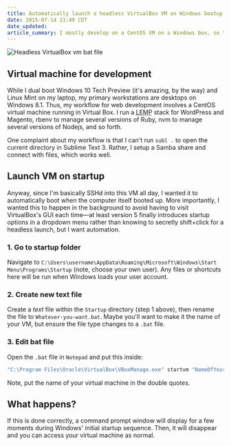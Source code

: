 ```yaml
---
title: Automatically launch a headless VirtualBox VM on Windows bootup
date: 2015-07-14 21:49 CDT
date_updated:
article_summary: I mostly develop on a CentOS VM on a Windows box, so this is how to launch it automatically and silently.
---
```


![Headless VirtualBox vm bat file](assets/img/articles/headless-virtualbox-vm.jpg)

## Virtual machine for development

While I dual boot Windows 10 Tech Preview (it's amazing, by the way) and Linux Mint on my laptop, my primary workstations are desktops on Windows 8.1. Thus, my workflow for web development involves a CentOS virtual machine running in Virtual Box. I run a <abbr title="Linux, Nginx, MariaDB, PHP">LEMP</abbr> stack for WordPress and Magento, rbenv to manage several versions of Ruby, nvm to manage several versions of Nodejs, and so forth.

One complaint about my workflow is that I can't run `subl .` to open the current directory in Sublime Text 3. Rather, I setup a Samba share and connect with files, which works well.

## Launch VM on startup

Anyway, since I'm basically SSHd into this VM all day, I wanted it to automatically boot when the computer itself booted up. More importantly, I wanted this to happen in the background to avoid having to visit VirtualBox's GUI each time&mdash;at least version 5 finally introduces startup options in a dropdown menu rather than knowing to secretly shift+click for a headless launch, but I want automation.

### 1. Go to startup folder

Navigate to `C:\Users\username\AppData\Roaming\Microsoft\Windows\Start Menu\Programs\Startup` (note, choose your own user). Any files or shortcuts here will be run when Windows loads your user account.

### 2. Create new text file

Create a *text* file within the `Startup` directory (step 1 above), then rename the file to `Whatever-you-want.bat`. Maybe  you'll want to make it the name of your VM, but ensure the file type changes to a `.bat` file.

### 3. Edit bat file

Open the `.bat` file in `Notepad` and put this inside:

```bat
"C:\Program Files\Oracle\VirtualBox\VBoxManage.exe" startvm "NameOfYourVM" --type "headless"
```

Note, put the name of your virtual machine in the double quotes.

## What happens?

If this is done correctly, a command prompt window will display for a few moments during Windows' initial startup sequence. Then, it will disappear and you can access your virtual machine as normal.
